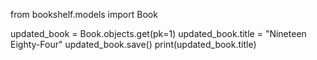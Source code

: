 from bookshelf.models import Book

updated_book = Book.objects.get(pk=1)
updated_book.title = "Nineteen Eighty-Four"
updated_book.save()
print(updated_book.title)